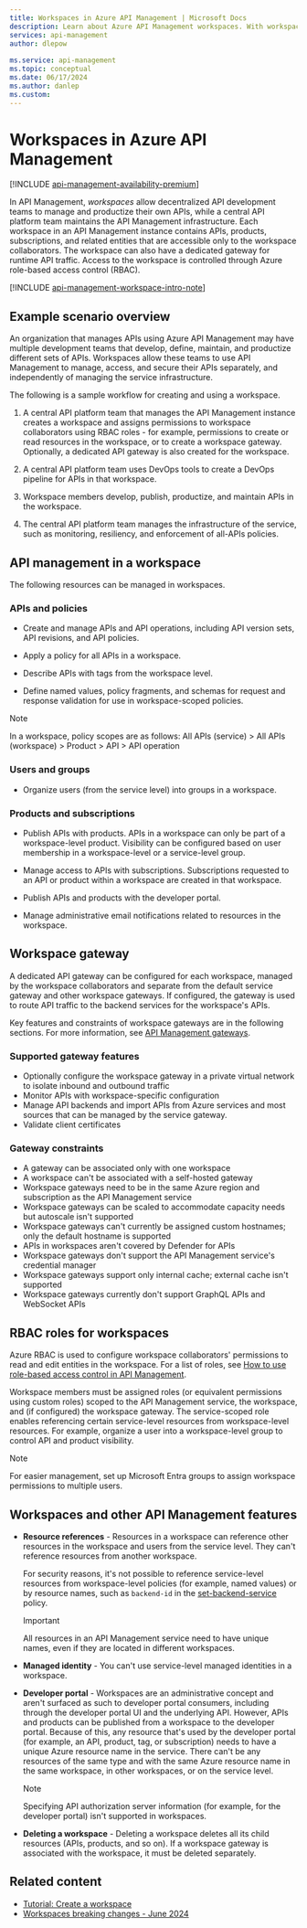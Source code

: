 ```yaml
---
title: Workspaces in Azure API Management | Microsoft Docs
description: Learn about Azure API Management workspaces. With workspaces, decentralized API development teams manage and productize APIs in a common service infrastructure.
services: api-management
author: dlepow
 
ms.service: api-management
ms.topic: conceptual
ms.date: 06/17/2024
ms.author: danlep
ms.custom:
---
```


# Workspaces in Azure API Management

[!INCLUDE [api-management-availability-premium](../../includes/api-management-availability-premium.md)]

In API Management, *workspaces* allow decentralized API development teams to manage and productize their own APIs, while a central API platform team maintains the API Management infrastructure. Each workspace in an API Management instance contains APIs, products, subscriptions, and related entities that are accessible only to the workspace collaborators. The workspace can also have a dedicated gateway for runtime API traffic. Access to the workspace is controlled through Azure role-based access control (RBAC). 

[!INCLUDE [api-management-workspace-intro-note](../../includes/api-management-workspace-intro-note.md)]

## Example scenario overview

An organization that manages APIs using Azure API Management may have multiple development teams that develop, define, maintain, and productize different sets of APIs. Workspaces allow these teams to use API Management to manage, access, and secure their APIs separately, and independently of managing the service infrastructure.

The following is a sample workflow for creating and using a workspace.

1. A central API platform team that manages the API Management instance creates a workspace and assigns permissions to workspace collaborators using RBAC roles - for example, permissions to create or read resources in the workspace, or to create a workspace gateway. Optionally, a dedicated API gateway is also created for the workspace.

1. A central API platform team uses DevOps tools to create a DevOps pipeline for APIs in that workspace. 

1. Workspace members develop, publish, productize, and maintain APIs in the workspace. 

1. The central API platform team manages the infrastructure of the service, such as monitoring, resiliency, and enforcement of all-APIs policies. 

## API management in a workspace

The following resources can be managed in workspaces.
 
### APIs and policies

* Create and manage APIs and API operations, including API version sets, API revisions, and API policies.

* Apply a policy for all APIs in a workspace. 

* Describe APIs with tags from the workspace level. 

* Define named values, policy fragments, and schemas for request and response validation for use in workspace-scoped policies. 

> [!NOTE]
> In a workspace, policy scopes are as follows:
> All APIs (service) > All APIs (workspace) > Product > API > API operation

### Users and groups

* Organize users (from the service level) into groups in a workspace. 

### Products and subscriptions

* Publish APIs with products. APIs in a workspace can only be part of a workspace-level product. Visibility can be configured based on user membership in a workspace-level or a service-level group. 

* Manage access to APIs with subscriptions. Subscriptions requested to an API or product within a workspace are created in that workspace. 

* Publish APIs and products with the developer portal. 

* Manage administrative email notifications related to resources in the workspace. 

## Workspace gateway

A dedicated API gateway can be configured for each workspace, managed by the workspace collaborators and separate from the default service gateway and other workspace gateways. If configured, the gateway is used to route API traffic to the backend services for the workspace's APIs. 

Key features and constraints of workspace gateways are in the following sections. For more information, see [API Management gateways](api-management-gateways-overview.md).

### Supported gateway features

* Optionally configure the workspace gateway in a private virtual network to isolate inbound and outbound traffic
* Monitor APIs with workspace-specific configuration
* Manage API backends and import APIs from Azure services and most sources that can be managed by the service gateway. 
* Validate client certificates 

### Gateway constraints

* A gateway can be associated only with one workspace
* A workspace can't be associated with a self-hosted gateway
* Workspace gateways need to be in the same Azure region and subscription as the API Management service
* Workspace gateways can be scaled to accommodate capacity needs but autoscale isn't supported
* Workspace gateways can't currently be assigned custom hostnames; only the default hostname is supported
* APIs in workspaces aren't covered by Defender for APIs
* Workspace gateways don't support the API Management service's credential manager
* Workspace gateways support only internal cache; external cache isn't supported 
* Workspace gateways currently don't support GraphQL APIs and WebSocket APIs

## RBAC roles for workspaces

Azure RBAC is used to configure workspace collaborators' permissions to read and edit entities in the workspace. For a list of roles, see [How to use role-based access control in API Management](api-management-role-based-access-control.md).

Workspace members must be assigned roles (or equivalent permissions using custom roles) scoped to the API Management service, the workspace, and (if configured) the workspace gateway. The service-scoped role enables referencing certain service-level resources from workspace-level resources. For example, organize a user into a workspace-level group to control API and product visibility.  

> [!NOTE]
> For easier management, set up Microsoft Entra groups to assign workspace permissions to multiple users.
> 

## Workspaces and other API Management features
    
* **Resource references** - Resources in a workspace can reference other resources in the workspace and users from the service level. They can't reference resources from another workspace.

    For security reasons, it's not possible to reference service-level resources from workspace-level policies (for example, named values) or by resource names, such as `backend-id` in the [set-backend-service](set-backend-service-policy.md) policy. 

    > [!IMPORTANT]
    > All resources in an API Management service need to have unique names, even if they are located in different workspaces.
    > 

* **Managed identity** - You can't use service-level managed identities in a workspace. 

* **Developer portal** - Workspaces are an administrative concept and aren't surfaced as such to developer portal consumers, including through the developer portal UI and the underlying API. However, APIs and products can be published from a workspace to the developer portal. Because of this, any resource that's used by the developer portal (for example, an API, product, tag, or subscription) needs to have a unique Azure resource name in the service. There can't be any resources of the same type and with the same Azure resource name in the same workspace, in other workspaces, or on the service level.

    > [!NOTE]
    > Specifying API authorization server information (for example, for the developer portal) isn't supported in workspaces.
    >    

* **Deleting a workspace** - Deleting a workspace deletes all its child resources (APIs, products, and so on). If a workspace gateway is associated with the workspace, it must be deleted separately.
    

## Related content

* [Tutorial: Create a workspace](how-to-create-workspace.md)
* [Workspaces breaking changes - June 2024](breaking-changes/workspaces-breaking-changes-june-2024.md)
